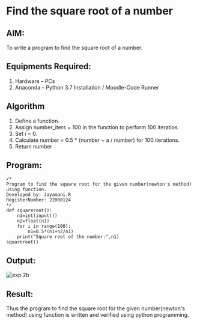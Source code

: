 # Find the square root of a number

## AIM:
To write a program to find the square root of a number.

## Equipments Required:
1. Hardware – PCs
2. Anaconda – Python 3.7 Installation / Moodle-Code Runner

## Algorithm
1. Define a function.
2. Assign number_iters = 100 in the function to perform 100 iteratios.
3. Set i = 0.
4. Calculate  number = 0.5 * (number + a / number) for 100 iterations.
5. Return number

## Program:
```
/*
Program to find the square root for the given number(newton's method) using function.
Developed by: Jayamani.R
RegisterNumber: 22008124
*/
def squareroot():
    n1=int(input())
    n2=float(n1)
    for i in range(100):
        n1=0.5*(n1+n2/n1)
    print("Square root of the number:",n1)
squareroot()
```

## Output:

![exp 2b](https://user-images.githubusercontent.com/85949888/212457632-041e1e27-cee3-4520-8ab8-f8baf943d997.png)


## Result:
Thus the program to find the square root for the given number(newton's method) using function is written and verified using python programming.
